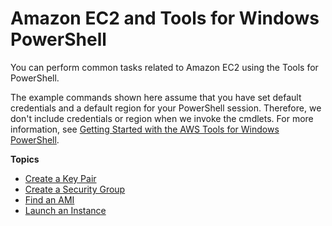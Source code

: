 # Amazon EC2 and Tools for Windows PowerShell<a name="pstools-ec2"></a>

You can perform common tasks related to Amazon EC2 using the Tools for PowerShell\.

The example commands shown here assume that you have set default credentials and a default region for your PowerShell session\. Therefore, we don't include credentials or region when we invoke the cmdlets\. For more information, see [Getting Started with the AWS Tools for Windows PowerShell](pstools-getting-started.md)\.

**Topics**
+ [Create a Key Pair](pstools-ec2-keypairs.md)
+ [Create a Security Group](pstools-ec2-sg.md)
+ [Find an AMI](pstools-ec2-get-amis.md)
+ [Launch an Instance](pstools-ec2-launch.md)